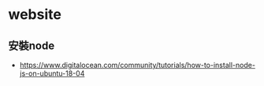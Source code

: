 # website

## 安裝node
* https://www.digitalocean.com/community/tutorials/how-to-install-node-js-on-ubuntu-18-04
